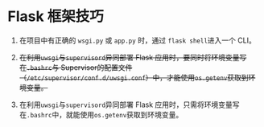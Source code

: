 # Flask 框架技巧


1. 在项目中有正确的 `wsgi.py` 或 `app.py` 时，通过 `flask shell`进入一个 CLI。


2. ~~在利用`uwsgi`与`supervisord`异同部署 Flask 应用时，要同时将环境变量写在`.bashrc`与 Supervisor的配置文件（`/etc/supervisor/conf.d/uwsgi.conf`）中，才能使用`os.getenv`获取到环境变量。~~


2. 在利用`uwsgi`与`supervisord`异同部署 Flask 应用时，只需将环境变量写在`.bashrc`中，就能使用`os.getenv`获取到环境变量。

